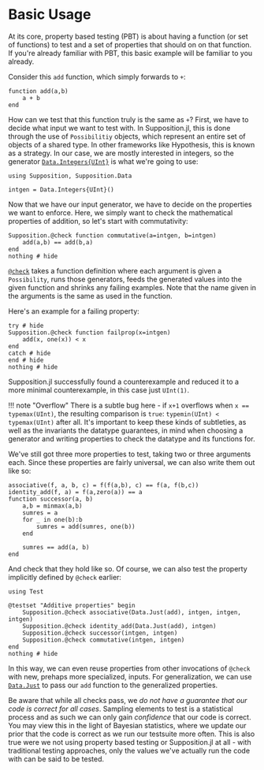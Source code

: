 # Basic Usage

At its core, property based testing (PBT) is about having a function (or set of functions) to test and a set of 
properties that should on on that function. If you're already familiar with PBT, this basic example
will be familiar to you already. 

Consider this `add` function, which simply forwards to `+`:

```@example example_add; output=false
function add(a,b)
    a + b
end
```

How can we test that this function truly is the same as `+`? First, we have to decide what input we
want to test with. In Supposition.jl, this is done through the use of `Possibilitiy` objects, which represent
an entire set of objects of a shared type. In other frameworks like Hypothesis, this is known as a strategy.
In our case, we are mostly interested in integers, so the generator [`Data.Integers{UInt}`](@ref)
is what we're going to use:

```@example example_add; output = false
using Supposition, Supposition.Data

intgen = Data.Integers{UInt}()
```

Now that we have our input generator, we have to decide on the properties we want to enforce. Here, we simply
want to check the mathematical properties of addition, so let's start with commutativity:

```@example example_add; output = false
Supposition.@check function commutative(a=intgen, b=intgen)
    add(a,b) == add(b,a)
end
nothing # hide
```

[`@check`](@ref) takes a function definition where each argument is given a `Possibility`, runs those generators, feeds
the generated values into the given function and shrinks any failing examples. Note that the name given in the
arguments is the same as used in the function.

Here's an example for a failing property:

```@example example_add; output = false
try # hide
Supposition.@check function failprop(x=intgen)
    add(x, one(x)) < x
end
catch # hide
end # hide
nothing # hide
```

Supposition.jl successfully found a counterexample and reduced it to a more minimal counterexample, in this
case just `UInt(1)`.

!!! note "Overflow"
    There is a subtle bug here - if `x+1` overflows when `x == typemax(UInt)`, the resulting comparison is
    `true`: `typemin(UInt) < typemax(UInt)` after all. It's important to keep these kinds of subtleties, as
    well as the invariants the datatype guarantees, in mind when choosing a generator and writing properties
    to check the datatype and its functions for.

We've still got three more properties to test, taking two or three arguments each. Since these properties
are fairly universal, we can also write them out like so:

```@example example_add; output = false
associative(f, a, b, c) = f(f(a,b), c) == f(a, f(b,c))
identity_add(f, a) = f(a,zero(a)) == a
function successor(a, b)
    a,b = minmax(a,b)
    sumres = a
    for _ in one(b):b
        sumres = add(sumres, one(b))
    end

    sumres == add(a, b)
end
```

And check that they hold like so. Of course, we can also test the property implicitly defined by `@check` earlier: 

```@example example_add; output = false, filter = r"\d+\.\d+s"
using Test

@testset "Additive properties" begin
    Supposition.@check associative(Data.Just(add), intgen, intgen, intgen)
    Supposition.@check identity_add(Data.Just(add), intgen)
    Supposition.@check successor(intgen, intgen)
    Supposition.@check commutative(intgen, intgen)
end
nothing # hide
```

In this way, we can even reuse properties from other invocations of `@check` with new, prehaps more specialized, inputs.
For generalization, we can use [`Data.Just`](@ref) to pass our `add` function to the generalized properties.

Be aware that while all checks pass, we _do not have a guarantee that our code is correct for all cases_.
Sampling elements to test is a statistical process and as such we can only gain _confidence_ that our code
is correct. You may view this in the light of Bayesian statistics, where we update our prior that the code
is correct as we run our testsuite more often. This is also true were we not using property based testing
or Supposition.jl at all - with traditional testing approaches, only the values we've actually run the code with
can be said to be tested.
